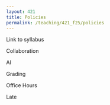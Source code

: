 ```yaml
---
layout: 421 
title: Policies
permalink: /teaching/421_f25/policies
---
```


Link to syllabus

Collaboration

AI

Grading

Office Hours

Late
